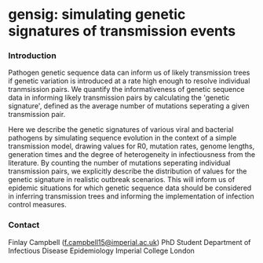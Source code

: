 # gensig: simulating genetic signatures of transmission events


### Introduction
Pathogen genetic sequence data can inform us of likely transmission trees if
genetic variation is introduced at a rate high enough to resolve individual
tranmsission pairs. We quantify the informativeness of genetic sequence data in
informing likely transmission pairs by calculating the 'genetic signature',
defined as the average number of mutations seperating a given transmission
pair.

Here we describe the genetic signatures of various viral and bacterial pathogens
by simulating sequence evolution in the context of a simple transmission model,
drawing values for R0, mutation rates, genome lengths, generation times and the
degree of heterogeneity in infectiousness from the literature. By counting the
number of mutations seperating individual transmission pairs, we explicitly
describe the distribution of values for the genetic signature in realistic
outbreak scenarios. This will inform us of epidemic situations for which genetic
sequence data should be considered in inferring transmission trees and informing
the implementation of infection control measures.

### Contact
Finlay Campbell (f.campbell15@imperial.ac.uk)
PhD Student
Department of Infectious Disease Epidemiology
Imperial College London
